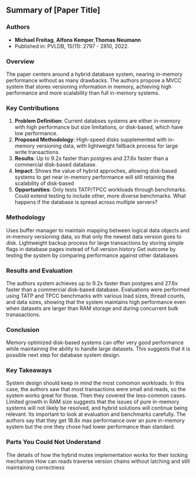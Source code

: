 ## Summary of [Paper Title]

### Authors
- **Michael Freitag**, **Alfons Kemper**,**Thomas Neumann**  
- Published in: PVLDB, 15(11): 2797 - 2810, 2022.

### Overview
The paper centers around a hybrid database system, nearing in-memory performance without as many drawbacks. The authors propose a MVCC system that stores versioning information in memory, achieving high performance and more scalability than full in-memory systems.

### Key Contributions
1. **Problem Definition**: Current databses systems are either in-memory with high performance but size limitations, or disk-based, which have low performance.
2. **Proposed Methodology**: High-speed disks supplemented with in-memory versioning data, with lightweight fallback process for large write transactions.
3. **Results**: Up to 9.2x faster than postgres and 27.6x faster than a commercial disk-based database.
4. **Impact**: Shows the value of hybrid approches, allowing disk-based systems to get near in-memory performance will still retaining the scalability of disk-based
5. **Opportunities**: Only tests TATP/TPCC workloads through benchmarks. Could extend testing to include other, more diverse benchmarks. What happens if the database is spread across multiple servers?

### Methodology
Uses buffer manager to maintain mapping between logical data objects and in-memory versioning data, so that only the newest data version goes to disk.
Lightweight backup process for large transactions by storing simple flags in database pages instead of full version history
Get outcome by testing the system by comparing performance against other databases

### Results and Evaluation
The authors system achieves up to 9.2x faster than postgres and 27.6x faster than a commercial disk-based database.
Evaluations were performed using TATP and TPCC benchmarks with various load sizes, thread counts, and data sizes, showing that the system maintains high performance even when datasets are larger than RAM storage and during concurrent bulk tranasactions.

### Conclusion
Memory optimized disk-based systems can offer very good performance while maintaining the ability to handle large datasets. This suggests that it is possible next step for database system design.
### Key Takeaways
System design should keep in mind the most comomon workloads. In this case, the authors saw that most transactions were small and reads, so the system works great for those. Then they covered the less-common cases.
Limited growth in RAM size suggests that the issues of pure in-memory systems will not likely be resolved, and hybrid solutions will continue being relevant.
Its important to look at evaluation and benchmarks carefully. The authors say that they get 18.8x max performance over an pure in-memory system but the one they chose had lower performance than standard.
### Parts You Could Not Understand
The details of how the hybrid mutex implementation works for their locking mechanism
How can reads traverse version chains without latching and still maintaining correctness
